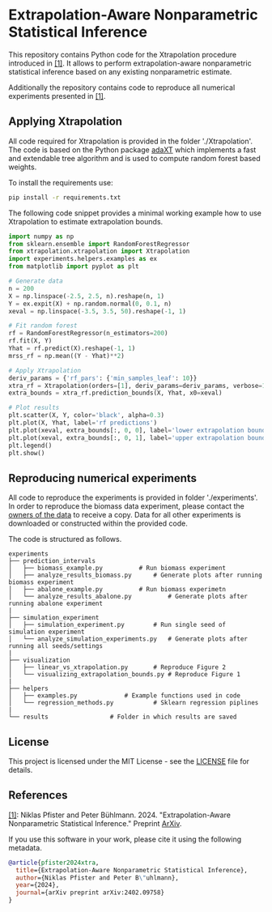 # Extrapolation-Aware Nonparametric Statistical Inference

This repository contains Python code for the Xtrapolation procedure
introduced in <a href="#ref1">[1]</a><a id="ref1-back"></a>. It allows
to perform extrapolation-aware nonparametric statistical inference
based on any existing nonparametric estimate.

Additionally the repository contains code to reproduce all numerical
experiments presented in <a href="#ref1">[1]</a><a
id="ref1-back"></a>.


## Applying Xtrapolation

All code required for Xtrapolation is provided in the folder
'./Xtrapolation'.  The code is based on the Python package
[adaXT](https://github.com/NiklasPfister/adaXT) which implements a
fast and extendable tree algorithm and is used to compute random
forest based weights.

To install the requirements use:
```bash
pip install -r requirements.txt

```

The following code snippet provides a minimal working example how to
use Xtrapolation to estimate extrapolation bounds.

```python
import numpy as np
from sklearn.ensemble import RandomForestRegressor
from xtrapolation.xtrapolation import Xtrapolation
import experiments.helpers.examples as ex
from matplotlib import pyplot as plt

# Generate data
n = 200
X = np.linspace(-2.5, 2.5, n).reshape(n, 1)
Y = ex.expit(X) + np.random.normal(0, 0.1, n)
xeval = np.linspace(-3.5, 3.5, 50).reshape(-1, 1)

# Fit random forest
rf = RandomForestRegressor(n_estimators=200)
rf.fit(X, Y)
Yhat = rf.predict(X).reshape(-1, 1)
mrss_rf = np.mean((Y - Yhat)**2)

# Apply Xtrapolation
deriv_params = {'rf_pars': {'min_samples_leaf': 10}}
xtra_rf = Xtrapolation(orders=[1], deriv_params=deriv_params, verbose=1)
extra_bounds = xtra_rf.prediction_bounds(X, Yhat, x0=xeval)

# Plot results
plt.scatter(X, Y, color='black', alpha=0.3)
plt.plot(X, Yhat, label='rf predictions')
plt.plot(xeval, extra_bounds[:, 0, 0], label='lower extrapolation bound')
plt.plot(xeval, extra_bounds[:, 0, 1], label='upper extrapolation bound')
plt.legend()
plt.show()
```

## Reproducing numerical experiments

All code to reproduce the experiments is provided in folder
'./experiments'. In order to reproduce the biomass data experiment,
please contact the [owners of the
data](https://doi.org/10.1016/j.foreco.2022.120653) to receive a
copy. Data for all other experiments is downloaded or constructed
within the provided code.

The code is structured as follows.
```
experiments
├── prediction_intervals
│   ├── biomass_example.py		    # Run biomass experiment
│   ├── analyze_results_biomass.py	    # Generate plots after running biomass experiment
│   ├── abalone_example.py		    # Run biomass experimetn
│   └── analyze_results_abalone.py          # Generate plots after running abalone experiment
|
├── simulation_experiment
│   ├── simulation_experiment.py	    # Run single seed of simulation experiment
│   └── analyze_simulation_experiments.py   # Generate plots after running all seeds/settings
|
├── visualization
│   ├── linear_vs_xtrapolation.py	    # Reproduce Figure 2
│   └── visualizing_extrapolation_bounds.py # Reproduce Figure 1
|
├── helpers
│   ├── examples.py			    # Example functions used in code
│   └── regression_methods.py 		    # Sklearn regression piplines
|
└── results				    # Folder in which results are saved
```


## License

This project is licensed under the MIT License - see the
[LICENSE](LICENSE) file for details.


## References

<a id="ref1"></a><a href="#ref1-back">[1]</a>: Niklas Pfister and
Peter Bühlmann. 2024. "Extrapolation-Aware Nonparametric Statistical
Inference." Preprint [ArXiv](https://arxiv.org/abs/2402.09758).


If you use this software in your work, please cite it using the
following metadata.

```bibtex
@article{pfister2024xtra,
  title={Extrapolation-Aware Nonparametric Statistical Inference}, 
  author={Niklas Pfister and Peter B\"uhlmann},
  year={2024},
  journal={arXiv preprint arXiv:2402.09758}
}
```